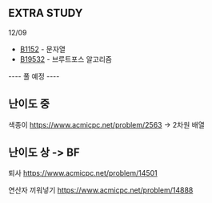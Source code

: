 ## EXTRA STUDY

12/09
- [B1152](B1152.java) - 문자열
- [B19532](B19532.java) - 브루트포스 알고리즘

---- 풀 예정 ----
## 난이도 중

색종이
https://www.acmicpc.net/problem/2563  -> 2차원 배열


## 난이도 상 -> BF
퇴사
https://www.acmicpc.net/problem/14501

연산자 끼워넣기
https://www.acmicpc.net/problem/14888